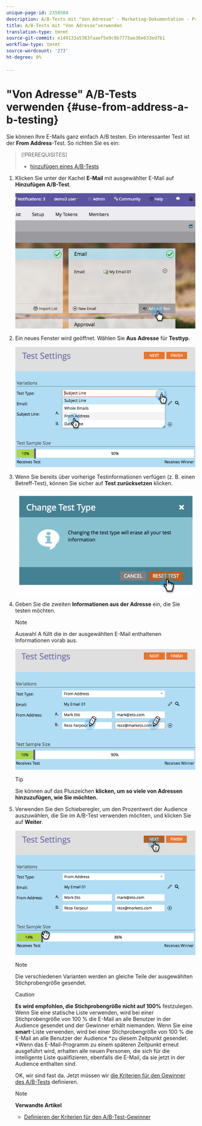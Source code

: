 ```yaml
---
unique-page-id: 2359504
description: A/B-Tests mit "Von Adresse" - Marketing-Dokumentation - Produktdokumentation
title: A/B-Tests mit "Von Adresse"verwenden
translation-type: tm+mt
source-git-commit: e149133a5383faaef5e9c9b7775ae36e633ed7b1
workflow-type: tm+mt
source-wordcount: '273'
ht-degree: 0%

---
```



# &quot;Von Adresse&quot; A/B-Tests verwenden {#use-from-address-a-b-testing}

Sie können Ihre E-Mails ganz einfach A/B testen. Ein interessanter Test ist der **From Address**-Test. So richten Sie es ein:

>[!PREREQUISITES]
>
>* [hinzufügen eines A/B-Tests](add-an-a-b-test.md)

>



1. Klicken Sie unter der Kachel **E-Mail** mit ausgewählter E-Mail auf **Hinzufügen A/B-Test**.

   ![](assets/image2014-9-12-15-3a32-3a8.png)

1. Ein neues Fenster wird geöffnet. Wählen Sie **Aus Adresse** für **Testtyp**.

   ![](assets/image2014-9-12-15-3a32-3a22.png)

1. Wenn Sie bereits über vorherige Testinformationen verfügen (z. B. einen Betreff-Test), können Sie sicher auf **Test zurücksetzen** klicken.

   ![](assets/image2014-9-12-15-3a32-3a28.png)

1. Geben Sie die zweiten **Informationen aus der Adresse** ein, die Sie testen möchten.

   >[!NOTE]
   >
   >Auswahl A füllt die in der ausgewählten E-Mail enthaltenen Informationen vorab aus.

   ![](assets/image2014-9-12-15-3a32-3a34.png)

   >[!TIP]
   >
   >Sie können auf das Pluszeichen **klicken, um so viele von Adressen hinzuzufügen, wie Sie möchten.**

1. Verwenden Sie den Schieberegler, um den Prozentwert der Audience auszuwählen, die Sie im A/B-Test verwenden möchten, und klicken Sie auf **Weiter**.

   ![](assets/image2014-9-12-15-3a33-3a41.png)

   >[!NOTE]
   >
   >Die verschiedenen Varianten werden an gleiche Teile der ausgewählten Stichprobengröße gesendet.

   >[!CAUTION]
   >
   >**Es wird empfohlen, die Stichprobengröße nicht auf 100%** festzulegen. Wenn Sie eine statische Liste verwenden, wird bei einer Stichprobengröße von 100 % die E-Mail an alle Benutzer in der Audience gesendet und der Gewinner erhält niemanden. Wenn Sie eine **smart**-Liste verwenden, wird bei einer Stichprobengröße von 100 % die E-Mail an alle Benutzer der Audience *zu diesem Zeitpunkt gesendet. *Wenn das E-Mail-Programm zu einem späteren Zeitpunkt erneut ausgeführt wird, erhalten alle neuen Personen, die sich für die intelligente Liste qualifizieren, ebenfalls die E-Mail, da sie jetzt in der Audience enthalten sind.

   OK, wir sind fast da. Jetzt müssen wir [die Kriterien für den Gewinner des A/B-Tests](define-the-a-b-test-winner-criteria.md) definieren.

   >[!NOTE]
   >
   >**Verwandte Artikel**
   >
   >    
   >    
   >    * [Definieren der Kriterien für den A/B-Test-Gewinner](define-the-a-b-test-winner-criteria.md)


